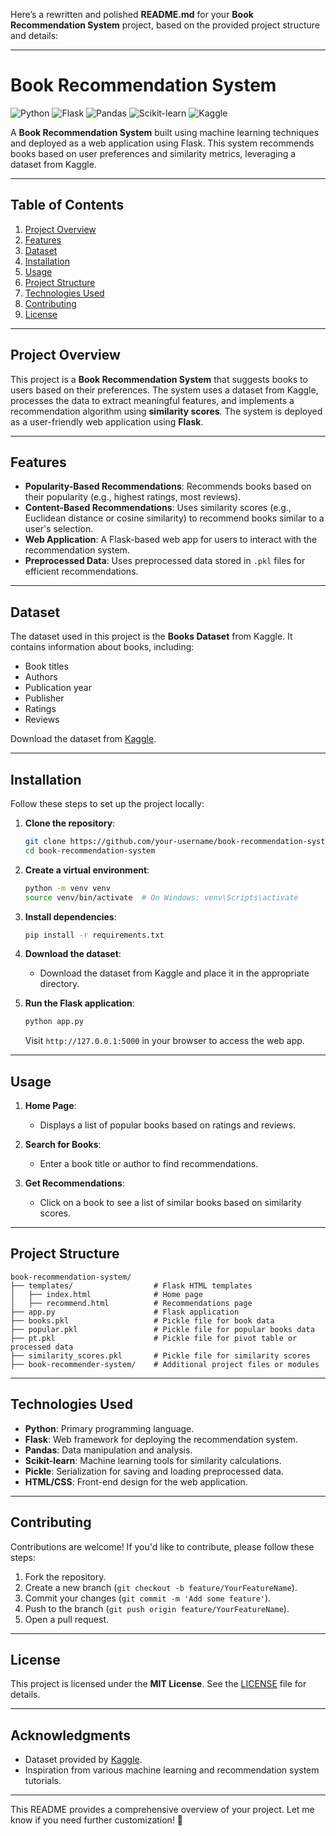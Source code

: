 Here’s a rewritten and polished **README.md** for your **Book Recommendation System** project, based on the provided project structure and details:

---

# Book Recommendation System

![Python](https://img.shields.io/badge/Python-3.11-blue)
![Flask](https://img.shields.io/badge/Flask-2.3-green)
![Pandas](https://img.shields.io/badge/Pandas-2.0-red)
![Scikit-learn](https://img.shields.io/badge/Scikit_learn-1.2-orange)
![Kaggle](https://img.shields.io/badge/Dataset-Kaggle-lightgrey)

A **Book Recommendation System** built using machine learning techniques and deployed as a web application using Flask. This system recommends books based on user preferences and similarity metrics, leveraging a dataset from Kaggle.

---

## Table of Contents
1. [Project Overview](#project-overview)
2. [Features](#features)
3. [Dataset](#dataset)
4. [Installation](#installation)
5. [Usage](#usage)
6. [Project Structure](#project-structure)
7. [Technologies Used](#technologies-used)
8. [Contributing](#contributing)
9. [License](#license)

---

## Project Overview

This project is a **Book Recommendation System** that suggests books to users based on their preferences. The system uses a dataset from Kaggle, processes the data to extract meaningful features, and implements a recommendation algorithm using **similarity scores**. The system is deployed as a user-friendly web application using **Flask**.

---

## Features

- **Popularity-Based Recommendations**: Recommends books based on their popularity (e.g., highest ratings, most reviews).
- **Content-Based Recommendations**: Uses similarity scores (e.g., Euclidean distance or cosine similarity) to recommend books similar to a user's selection.
- **Web Application**: A Flask-based web app for users to interact with the recommendation system.
- **Preprocessed Data**: Uses preprocessed data stored in `.pkl` files for efficient recommendations.

---

## Dataset

The dataset used in this project is the **Books Dataset** from Kaggle. It contains information about books, including:
- Book titles
- Authors
- Publication year
- Publisher
- Ratings
- Reviews

Download the dataset from [Kaggle](https://www.kaggle.com/datasets).

---

## Installation

Follow these steps to set up the project locally:

1. **Clone the repository**:
   ```bash
   git clone https://github.com/your-username/book-recommendation-system.git
   cd book-recommendation-system
   ```

2. **Create a virtual environment**:
   ```bash
   python -m venv venv
   source venv/bin/activate  # On Windows: venv\Scripts\activate
   ```

3. **Install dependencies**:
   ```bash
   pip install -r requirements.txt
   ```

4. **Download the dataset**:
   - Download the dataset from Kaggle and place it in the appropriate directory.

5. **Run the Flask application**:
   ```bash
   python app.py
   ```
   Visit `http://127.0.0.1:5000` in your browser to access the web app.

---

## Usage

1. **Home Page**:
   - Displays a list of popular books based on ratings and reviews.

2. **Search for Books**:
   - Enter a book title or author to find recommendations.

3. **Get Recommendations**:
   - Click on a book to see a list of similar books based on similarity scores.

---

## Project Structure

```
book-recommendation-system/
├── templates/                  # Flask HTML templates
│   ├── index.html              # Home page
│   ├── recommend.html          # Recommendations page
├── app.py                      # Flask application
├── books.pkl                   # Pickle file for book data
├── popular.pkl                 # Pickle file for popular books data
├── pt.pkl                      # Pickle file for pivot table or processed data
├── similarity_scores.pkl       # Pickle file for similarity scores
├── book-recommender-system/    # Additional project files or modules
```

---

## Technologies Used

- **Python**: Primary programming language.
- **Flask**: Web framework for deploying the recommendation system.
- **Pandas**: Data manipulation and analysis.
- **Scikit-learn**: Machine learning tools for similarity calculations.
- **Pickle**: Serialization for saving and loading preprocessed data.
- **HTML/CSS**: Front-end design for the web application.

---

## Contributing

Contributions are welcome! If you'd like to contribute, please follow these steps:

1. Fork the repository.
2. Create a new branch (`git checkout -b feature/YourFeatureName`).
3. Commit your changes (`git commit -m 'Add some feature'`).
4. Push to the branch (`git push origin feature/YourFeatureName`).
5. Open a pull request.

---

## License

This project is licensed under the **MIT License**. See the [LICENSE](LICENSE) file for details.

---

## Acknowledgments

- Dataset provided by [Kaggle](https://www.kaggle.com/).
- Inspiration from various machine learning and recommendation system tutorials.

---

This README provides a comprehensive overview of your project. Let me know if you need further customization! 🚀
